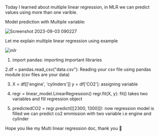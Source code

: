 Today I learned about multiple linear regression, in MLR we can predict values using more than one varible.

Model prediction with Multiple variable:

![Screenshot 2023-09-03 090227](https://github.com/Titanpimpale/ML-Documentation-/assets/109168200/93c10f99-4762-4ef3-a5f0-0c94c3aabe12)

Let me explain multiple linear regression using example

![mlr](https://github.com/Titanpimpale/ML-Documentation-/assets/109168200/1150f0fd-8554-4c64-8c4d-8db4ad4c6fcf)

1. import pandas: 
   importing important libraries

2.df = pandas.read_csv("data.csv"): 
   Reading your csv file using pandas module (csv files are your data)

3. X = df[['engine', 'cylinders']]
   y = df['CO2']: 
     assigning variable

4. regr = linear_model.LinearRegression()
regr.fit(X, y): 
    fit() takes two variables and fill regression object
5. predictedCO2 = regr.predict([[2300, 1300]]): 
     now regression model is filled we can predict co2 emmission with two variable i.e engine and cylinder 

Hope you like my Multi linear regression doc,  thank you 🙏 
 
   
